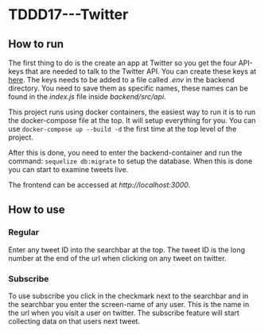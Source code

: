 # TDDD17---Twitter

## How to run

The first thing to do is the create an app at Twitter so you get the four API-keys that are needed to talk to the Twitter API. You can create these keys at [here](http://apps.twitter.com). The keys needs to be added to a file called _.env_ in the backend directory. You need to save them as specific names, these names can be found in the _index.js_ file inside _backend/src/api_.

This project runs using docker containers, the easiest way to run it is to run the docker-compose file at the top. It will setup everything for you. You can use `docker-compose up --build -d` the first time at the top level of the project.

After this is done, you need to enter the backend-container and run the command: `sequelize db:migrate` to setup the database. When this is done you can start to examine tweets live.

The frontend can be accessed at _http://localhost:3000_.

## How to use

### Regular

Enter any tweet ID into the searchbar at the top. The tweet ID is the long number at the end of the url when clicking on any tweet on twitter.

### Subscribe

To use subscribe you click in the checkmark next to the searchbar and in the searchbar you enter the screen-name of any user. This is the name in the url when you visit a user on twitter. The subscribe feature will start collecting data on that users next tweet.
